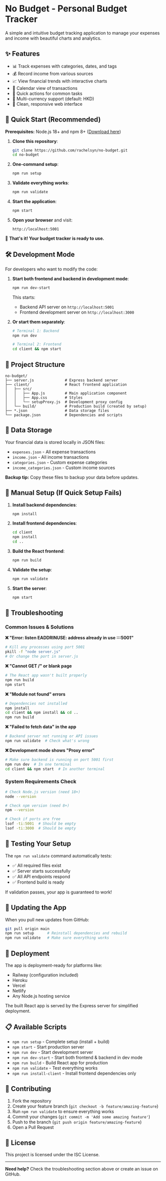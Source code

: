# No Budget - Personal Budget Tracker

A simple and intuitive budget tracking application to manage your expenses and income with beautiful charts and analytics.

## ✨ Features

- 📊 Track expenses with categories, dates, and tags
- 💰 Record income from various sources  
- 📈 View financial trends with interactive charts
- 📅 Calendar view of transactions
- 🎯 Quick actions for common tasks
- 💱 Multi-currency support (default: HKD)
- 📱 Clean, responsive web interface

## 🚀 Quick Start (Recommended)

**Prerequisites:** Node.js 18+ and npm 8+ ([Download here](https://nodejs.org/))

1. **Clone this repository**:
   ```bash
   git clone https://github.com/rachelsyn/no-budget.git
   cd no-budget
   ```

2. **One-command setup**:
   ```bash
   npm run setup
   ```

3. **Validate everything works**:
   ```bash
   npm run validate
   ```

4. **Start the application**:
   ```bash
   npm start
   ```

5. **Open your browser** and visit:
   ```
   http://localhost:5001
   ```

🎉 **That's it! Your budget tracker is ready to use.**

## 🛠️ Development Mode

For developers who want to modify the code:

1. **Start both frontend and backend in development mode**:
   ```bash
   npm run dev-start
   ```
   
   This starts:
   - Backend API server on `http://localhost:5001`  
   - Frontend development server on `http://localhost:3000`

2. **Or start them separately**:
   ```bash
   # Terminal 1: Backend
   npm run dev
   
   # Terminal 2: Frontend  
   cd client && npm start
   ```

## 📁 Project Structure

```
no-budget/
├── server.js              # Express backend server
├── client/                # React frontend application
│   ├── src/
│   │   ├── App.js         # Main application component
│   │   ├── App.css        # Styles
│   │   └── setupProxy.js  # Development proxy config
│   └── build/             # Production build (created by setup)
├── *.json                 # Data storage files
└── package.json           # Dependencies and scripts
```

## 💾 Data Storage

Your financial data is stored locally in JSON files:
- `expenses.json` - All expense transactions
- `income.json` - All income transactions  
- `categories.json` - Custom expense categories
- `income_categories.json` - Custom income sources

**Backup tip:** Copy these files to backup your data before updates.

## 🔧 Manual Setup (If Quick Setup Fails)

1. **Install backend dependencies**:
   ```bash
   npm install
   ```

2. **Install frontend dependencies**:
   ```bash
   cd client
   npm install
   cd ..
   ```

3. **Build the React frontend**:
   ```bash
   npm run build
   ```

4. **Validate the setup**:
   ```bash
   npm run validate
   ```

5. **Start the server**:
   ```bash
   npm start
   ```

## 🐛 Troubleshooting

### Common Issues & Solutions

**❌ "Error: listen EADDRINUSE: address already in use :::5001"**
```bash
# Kill any processes using port 5001
pkill -f "node server.js"
# Or change the port in server.js
```

**❌ "Cannot GET /" or blank page**
```bash
# The React app wasn't built properly
npm run build
npm start
```

**❌ "Module not found" errors**
```bash
# Dependencies not installed
npm install
cd client && npm install && cd ..
npm run build
```

**❌ "Failed to fetch data" in the app**
```bash
# Backend server not running or API issues
npm run validate  # Check what's wrong
```

**❌ Development mode shows "Proxy error"**
```bash
# Make sure backend is running on port 5001 first
npm run dev  # In one terminal
cd client && npm start  # In another terminal
```

### System Requirements Check

```bash
# Check Node.js version (need 18+)
node --version

# Check npm version (need 8+)  
npm --version

# Check if ports are free
lsof -ti:5001  # Should be empty
lsof -ti:3000  # Should be empty
```

## 🧪 Testing Your Setup

The `npm run validate` command automatically tests:
- ✅ All required files exist
- ✅ Server starts successfully  
- ✅ All API endpoints respond
- ✅ Frontend build is ready

If validation passes, your app is guaranteed to work!

## 🔄 Updating the App

When you pull new updates from GitHub:

```bash
git pull origin main
npm run setup      # Reinstall dependencies and rebuild
npm run validate   # Make sure everything works
```

## 🚢 Deployment

The app is deployment-ready for platforms like:
- Railway (configuration included)
- Heroku
- Vercel  
- Netlify
- Any Node.js hosting service

The built React app is served by the Express server for simplified deployment.

## 📋 Available Scripts

- `npm run setup` - Complete setup (install + build)
- `npm start` - Start production server  
- `npm run dev` - Start development server
- `npm run dev-start` - Start both frontend & backend in dev mode
- `npm run build` - Build React app for production
- `npm run validate` - Test everything works
- `npm run install-client` - Install frontend dependencies only

## 🤝 Contributing

1. Fork the repository
2. Create your feature branch (`git checkout -b feature/amazing-feature`)
3. Run `npm run validate` to ensure everything works
4. Commit your changes (`git commit -m 'Add some amazing feature'`)
5. Push to the branch (`git push origin feature/amazing-feature`)
6. Open a Pull Request

## 📄 License

This project is licensed under the ISC License.

---

**Need help?** Check the troubleshooting section above or create an issue on GitHub. 